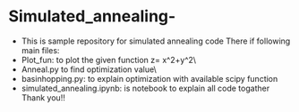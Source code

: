 # Simulated_annealing-
* This is sample repository for simulated annealing code
There if following main files:
* Plot_fun: to plot the given function z= x^2+y^2\
* Anneal.py to find optimization value\ 
* basinhopping.py: to explain optimization with available scipy function
* simulated_annealing.ipynb: is notebook to explain all code togather
Thank you!!

